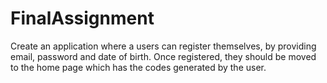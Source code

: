 # FinalAssignment
Create an application where a users can register themselves, by providing email, password and date of birth. Once registered, they should be moved to the home page which has the codes generated by the user.
